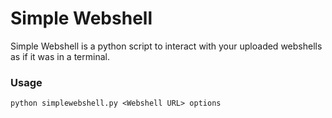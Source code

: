 # Simple Webshell

Simple Webshell is a python script to interact with your uploaded webshells as if it was in a terminal. 

### Usage

`python simplewebshell.py <Webshell URL> options`


